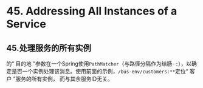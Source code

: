 # 45. Addressing All Instances of a Service

##  45.处理服务的所有实例

的“ 目的地 ”参数在一个Spring使用`PathMatcher`（与路径分隔作为结肠- `:`），以确定是否一个实例处理该消息。使用前面的示例，`/bus-env/customers:**`定位“ 客户 ”服务的所有实例， 而与其余服务ID无关。